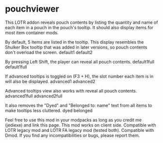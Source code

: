# pouchviewer
This LOTR addon reveals pouch contents by listing the quantity and name of each item in a pouch in the pouch's tooltip. It should also display items for most item container mods.

By default, 5 items are listed in the tooltip. This display resembles the Shulker Box tooltip that was added in later versions, so pouch contents don't overload the screen. default1 default2

By pressing Left Shift, the player can reveal all pouch contents. default1full default1full

If advanced tooltips is toggled on (F3 + H), the slot number each item is in will also be displayed. advanced1 advanced2

Advanced tooltips view also works with reveal all pouch contents. advanced1full advanced2full

It also removes the "Dyed" and "Belonged to: name" text from all items to make tooltips less cluttered. dyed belonged

Feel free to use this mod in your modpacks as long as you credit me (jediexe) and link this page. This mod works on client side. Compatible with LOTR legacy mod and LOTR FA legacy mod (tested both). Compatible with Dmod. If you find any incompatibilities or bugs, please report them.
